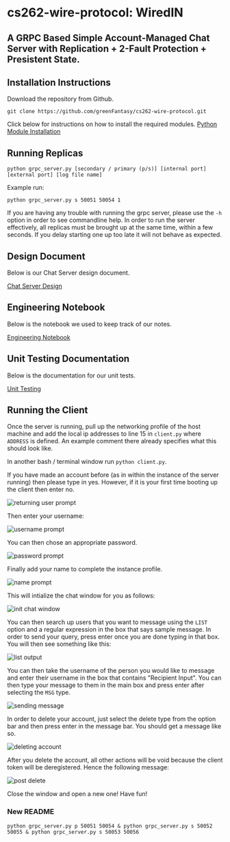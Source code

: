 # cs262-wire-protocol: WiredIN

## A GRPC Based Simple Account-Managed Chat Server with Replication + 2-Fault Protection + Presistent State. 

## Installation Instructions

Download the repository from Github.

```
git clone https://github.com/greenFantasy/cs262-wire-protocol.git
```

Click below for instructions on how to install the required modules.
[Python Module Installation](docs/install.md)

## Running Replicas

```
python grpc_server.py [secondary / primary (p/s)] [internal port] [external port] [log file name]
```

Example run:

```
python grpc_server.py s 50051 50054 1
```

If you are having any trouble with running the grpc server, please use the `-h` option in order to see commandline help. 
In order to run the server effectively, all replicas must be brought up at the same time, within a few seconds. If you delay starting one up too late it will not behave as expected. 

## Design Document

Below is our Chat Server design document.

[Chat Server Design](docs/design_main.md)

## Engineering Notebook

Below is the notebook we used to keep track of our notes.

[Engineering Notebook](docs/notebook.md)

## Unit Testing Documentation

Below is the documentation for our unit tests.

[Unit Testing](docs/testing.md)

## Running the Client

Once the server is running, pull up the networking profile of the host machine and add the local ip addresses to line 15 in `client.py` where `ADDRESS` is defined. An example comment there already specifies what this should look like. 

In another bash / terminal window run `python client.py`.

If you have made an account before (as in within the instance of the server running) then please type in yes. However, if it is your first time booting up the client then enter no. 

![returning user prompt](docs/images/returning.png)

Then enter your username:

![username prompt](docs/images/username.png)

You can then chose an appropriate password.

![password prompt](docs/images/password.png)

Finally add your name to complete the instance profile.

![name prompt](docs/images/name.png)

This will intialize the chat window for you as follows:

![init chat window](docs/images/init.png)

You can then search up users that you want to message using the `LIST` option and a regular expression in the box that says sample message. In order to send your query, press enter once you are done typing in that box. You will then see something like this:

![list output](docs/images/regex.png)

You can then take the username of the person you would like to message and enter their username in the box that contains "Recipient Input". You can then type your message to them in the main box and press enter after selecting the `MSG` type. 

![sending message](docs/images/send_msg.png)

In order to delete your account, just select the delete type from the option bar and then press enter in the message bar. You should get a message like so. 

![deleting account](docs/images/delete.png)

After you delete the account, all other actions will be void because the client token will be deregistered. Hence the following message:

![post delete](docs/images/post_delete.png)

Close the window and open a new one! Have fun!

### New README

```
python grpc_server.py p 50051 50054 & python grpc_server.py s 50052 50055 & python grpc_server.py s 50053 50056
```









